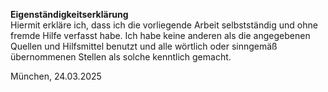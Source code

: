 **Eigenständigkeitserklärung**  
Hiermit erkläre ich, dass ich die vorliegende Arbeit selbstständig und ohne fremde Hilfe verfasst habe. Ich habe keine anderen als die angegebenen Quellen und Hilfsmittel benutzt und alle wörtlich oder sinngemäß übernommenen Stellen als solche kenntlich gemacht.  

München, 24.03.2025